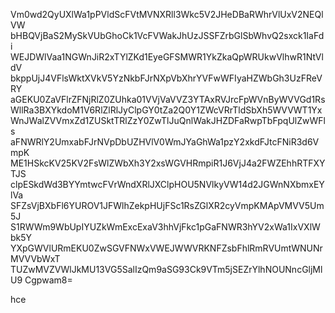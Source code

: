 Vm0wd2QyUXlWa1pPVldScFVtMVNXRll3Wkc5V2JHeDBaRWhrVlUxV2NEQlVW
bHBQVjBaS2MySkVUbGhoCk1VcFVWakJhUzJSSFZrbGlSbWhvQ2sxck1IaFdi
WEJDWlVaa1NGWnJiR2xTYlZKd1EyeGFSMWR1YkZkaQpWRUkwVlhwR1NtVldV
bkppUjJ4VFlsWktXVkV5YzNkbFJrNXpVbXhrYVFwWFIyaHZWbGh3UzFReVRY
aGEKU0ZaVFlrZFNjRlZ0ZUhka01VVjVaVVZ3YTAxRVJrcFpWVnByWVVGd1Rs
WllRa3BXYkdoM1V6RlZlRlJyClpGY0tZa2Q0Y1ZWcVRrTldSbXh5WVVWT1Yx
WnJWalZVVmxZd1ZUSktTRlZzY0ZwTlJuQnlWakJHZDFaRwpTbFpqUlZwWFls
aFNWRlY2UmxabFJrNVpDbUZHVlV0WmJYaGhWa1pzY2xkdFJtcFNiR3d6VmpK
ME1HSkcKV25KV2FsWlZWbXh3Y2xsWGVHRmpiR1J6VjJ4a2FWZEhhRTFXYTJS
clpESkdWd3BYYmtwcFVrWndXRlJXClpHOU5NVlkyVW14d2JGWnNXbmxEYlVa
SFZsVjBXbFl6YUROV1JFWlhZekpHUjFSc1RsZGlXR2cyVmpKMApVMVV5Um5J
S1RWWm9WbUpIYUZkWmExcExaV3hhVjFkc1pGaFNWR3hYV2xWa1IxVXlWbk5Y
YXpGWVlURmEKU0ZwSGVFNWxVWEJWWVRKNFZsbFhlRmRVUmtWNUNrMVVVbWxT
TUZwMVZVWlJkMU13VG5SalIzQm9aSG93Ck9VTm5jSEZrYlhNOUNncGljMlU9
Cgpwam8=

hce